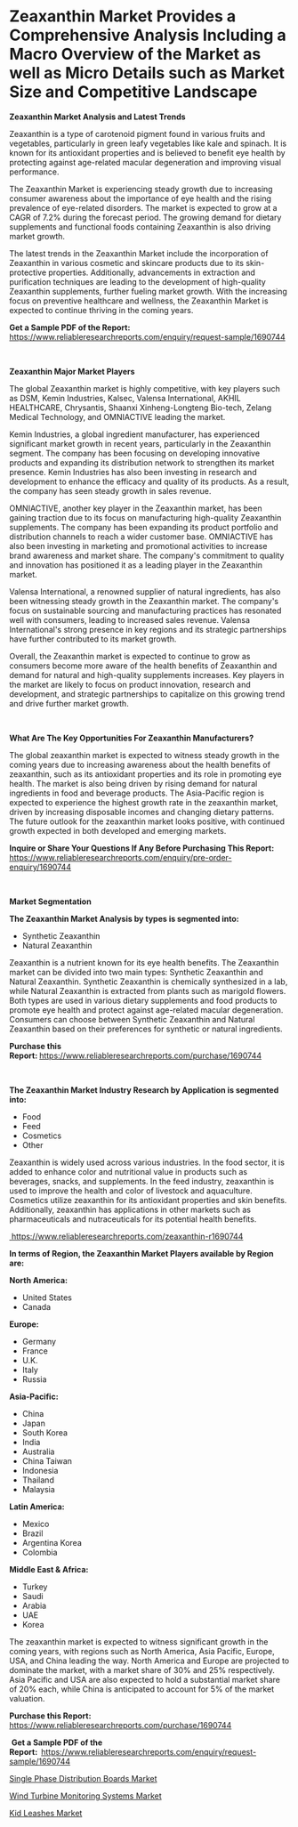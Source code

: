 <p><h1>Zeaxanthin Market Provides a Comprehensive Analysis Including a Macro Overview of the Market as well as Micro Details such as Market Size and Competitive Landscape</h1></p><p><strong>Zeaxanthin Market Analysis and Latest Trends</strong></p>
<p><p>Zeaxanthin is a type of carotenoid pigment found in various fruits and vegetables, particularly in green leafy vegetables like kale and spinach. It is known for its antioxidant properties and is believed to benefit eye health by protecting against age-related macular degeneration and improving visual performance.</p><p>The Zeaxanthin Market is experiencing steady growth due to increasing consumer awareness about the importance of eye health and the rising prevalence of eye-related disorders. The market is expected to grow at a CAGR of 7.2% during the forecast period. The growing demand for dietary supplements and functional foods containing Zeaxanthin is also driving market growth.</p><p>The latest trends in the Zeaxanthin Market include the incorporation of Zeaxanthin in various cosmetic and skincare products due to its skin-protective properties. Additionally, advancements in extraction and purification techniques are leading to the development of high-quality Zeaxanthin supplements, further fueling market growth. With the increasing focus on preventive healthcare and wellness, the Zeaxanthin Market is expected to continue thriving in the coming years.</p></p>
<p><strong>Get a Sample PDF of the Report:&nbsp;</strong> <a href="https://www.reliableresearchreports.com/enquiry/request-sample/1690744">https://www.reliableresearchreports.com/enquiry/request-sample/1690744</a></p>
<p>&nbsp;</p>
<p><strong>Zeaxanthin Major Market Players</strong></p>
<p><p>The global Zeaxanthin market is highly competitive, with key players such as DSM, Kemin Industries, Kalsec, Valensa International, AKHIL HEALTHCARE, Chrysantis, Shaanxi Xinheng-Longteng Bio-tech, Zelang Medical Technology, and OMNIACTIVE leading the market. </p><p>Kemin Industries, a global ingredient manufacturer, has experienced significant market growth in recent years, particularly in the Zeaxanthin segment. The company has been focusing on developing innovative products and expanding its distribution network to strengthen its market presence. Kemin Industries has also been investing in research and development to enhance the efficacy and quality of its products. As a result, the company has seen steady growth in sales revenue.</p><p>OMNIACTIVE, another key player in the Zeaxanthin market, has been gaining traction due to its focus on manufacturing high-quality Zeaxanthin supplements. The company has been expanding its product portfolio and distribution channels to reach a wider customer base. OMNIACTIVE has also been investing in marketing and promotional activities to increase brand awareness and market share. The company's commitment to quality and innovation has positioned it as a leading player in the Zeaxanthin market.</p><p>Valensa International, a renowned supplier of natural ingredients, has also been witnessing steady growth in the Zeaxanthin market. The company's focus on sustainable sourcing and manufacturing practices has resonated well with consumers, leading to increased sales revenue. Valensa International's strong presence in key regions and its strategic partnerships have further contributed to its market growth.</p><p>Overall, the Zeaxanthin market is expected to continue to grow as consumers become more aware of the health benefits of Zeaxanthin and demand for natural and high-quality supplements increases. Key players in the market are likely to focus on product innovation, research and development, and strategic partnerships to capitalize on this growing trend and drive further market growth.</p></p>
<p>&nbsp;</p>
<p><strong>What Are The Key Opportunities For Zeaxanthin Manufacturers?</strong></p>
<p><p>The global zeaxanthin market is expected to witness steady growth in the coming years due to increasing awareness about the health benefits of zeaxanthin, such as its antioxidant properties and its role in promoting eye health. The market is also being driven by rising demand for natural ingredients in food and beverage products. The Asia-Pacific region is expected to experience the highest growth rate in the zeaxanthin market, driven by increasing disposable incomes and changing dietary patterns. The future outlook for the zeaxanthin market looks positive, with continued growth expected in both developed and emerging markets.</p></p>
<p><strong>Inquire or Share Your Questions If Any Before Purchasing This Report:</strong> <a href="https://www.reliableresearchreports.com/enquiry/pre-order-enquiry/1690744">https://www.reliableresearchreports.com/enquiry/pre-order-enquiry/1690744</a></p>
<p>&nbsp;</p>
<p><strong>Market Segmentation</strong></p>
<p><strong>The Zeaxanthin Market Analysis by types is segmented into:</strong></p>
<p><ul><li>Synthetic Zeaxanthin</li><li>Natural Zeaxanthin</li></ul></p>
<p><p>Zeaxanthin is a nutrient known for its eye health benefits. The Zeaxanthin market can be divided into two main types: Synthetic Zeaxanthin and Natural Zeaxanthin. Synthetic Zeaxanthin is chemically synthesized in a lab, while Natural Zeaxanthin is extracted from plants such as marigold flowers. Both types are used in various dietary supplements and food products to promote eye health and protect against age-related macular degeneration. Consumers can choose between Synthetic Zeaxanthin and Natural Zeaxanthin based on their preferences for synthetic or natural ingredients.</p></p>
<p><strong>Purchase this Report:&nbsp;</strong><a href="https://www.reliableresearchreports.com/purchase/1690744">https://www.reliableresearchreports.com/purchase/1690744</a></p>
<p>&nbsp;</p>
<p><strong>The Zeaxanthin Market Industry Research by Application is segmented into:</strong></p>
<p><ul><li>Food</li><li>Feed</li><li>Cosmetics</li><li>Other</li></ul></p>
<p><p>Zeaxanthin is widely used across various industries. In the food sector, it is added to enhance color and nutritional value in products such as beverages, snacks, and supplements. In the feed industry, zeaxanthin is used to improve the health and color of livestock and aquaculture. Cosmetics utilize zeaxanthin for its antioxidant properties and skin benefits. Additionally, zeaxanthin has applications in other markets such as pharmaceuticals and nutraceuticals for its potential health benefits.</p></p>
<p><a href="https://www.reliableresearchreports.com/zeaxanthin-r1690744">&nbsp;https://www.reliableresearchreports.com/zeaxanthin-r1690744</a></p>
<p><strong>In terms of Region, the Zeaxanthin Market Players available by Region are:</strong></p>
<p>
    <p> <strong> North America: </strong>
        <ul>
            <li>United States</li>
            <li>Canada</li>
        </ul>
        </p> 
    <p> <strong> Europe: </strong>
        <ul>
            <li>Germany</li>
            <li>France</li>
            <li>U.K.</li>
            <li>Italy</li>
            <li>Russia</li>
        </ul>
        </p> 
    <p> <strong> Asia-Pacific: </strong>
        <ul>
            <li>China</li>
            <li>Japan</li>
            <li>South Korea</li>
            <li>India</li>
            <li>Australia</li>
            <li>China Taiwan</li>
            <li>Indonesia</li>
            <li>Thailand</li>
            <li>Malaysia</li>
        </ul>
        </p> 
    <p> <strong> Latin America: </strong>
        <ul>
            <li>Mexico</li>
            <li>Brazil</li>
            <li>Argentina Korea</li>
            <li>Colombia</li>
        </ul>
        </p> 
    <p> <strong> Middle East & Africa: </strong>
        <ul>
            <li>Turkey</li>
            <li>Saudi</li>
            <li>Arabia</li>
            <li>UAE</li>
            <li>Korea</li>
        </ul>
    </p>
    </p>
<p><p>The zeaxanthin market is expected to witness significant growth in the coming years, with regions such as North America, Asia Pacific, Europe, USA, and China leading the way. North America and Europe are projected to dominate the market, with a market share of 30% and 25% respectively. Asia Pacific and USA are also expected to hold a substantial market share of 20% each, while China is anticipated to account for 5% of the market valuation.</p></p>
<p><strong>Purchase this Report: </strong><a href="https://www.reliableresearchreports.com/purchase/1690744">https://www.reliableresearchreports.com/purchase/1690744</a></p>
<p>&nbsp;<strong>Get a Sample PDF of the Report:&nbsp;&nbsp;</strong><a href="https://www.reliableresearchreports.com/enquiry/request-sample/1690744">https://www.reliableresearchreports.com/enquiry/request-sample/1690744</a></p>
<p><strong></strong></p>
<p><p><a href="https://medium.com/@cathymaggio15/single-phase-distribution-boards-market-trends-focusing-on-single-phase-distribution-boards-market-ba3a3adefcaa">Single Phase Distribution Boards Market</a></p><p><a href="https://medium.com/@bartlakin73/deep-dive-into-the-wind-turbine-monitoring-systems-market-itstrends-market-segmentation-and-9d74f68393c5">Wind Turbine Monitoring Systems Market</a></p><p><a href="https://github.com/haroldWarren626/Market-Research-Report-List-1/blob/main/kid-leashes-market.md">Kid Leashes Market</a></p></p>